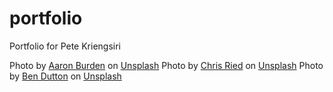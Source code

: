 # portfolio
Portfolio for Pete Kriengsiri


<span>Photo by <a href="https://unsplash.com/@aaronburden?utm_source=unsplash&amp;utm_medium=referral&amp;utm_content=creditCopyText">Aaron Burden</a> on <a href="https://unsplash.com/s/photos/contact?utm_source=unsplash&amp;utm_medium=referral&amp;utm_content=creditCopyText">Unsplash</a></span>
<span>Photo by <a href="https://unsplash.com/@cdr6934?utm_source=unsplash&amp;utm_medium=referral&amp;utm_content=creditCopyText">Chris Ried</a> on <a href="https://unsplash.com/s/photos/circuit-board?utm_source=unsplash&amp;utm_medium=referral&amp;utm_content=creditCopyText">Unsplash</a></span>
<span>Photo by <a href="https://unsplash.com/@benjamiindutton?utm_source=unsplash&amp;utm_medium=referral&amp;utm_content=creditCopyText">Ben Dutton</a> on <a href="https://unsplash.com/@benjamiindutton?utm_source=unsplash&amp;utm_medium=referral&amp;utm_content=creditCopyText">Unsplash</a></span>